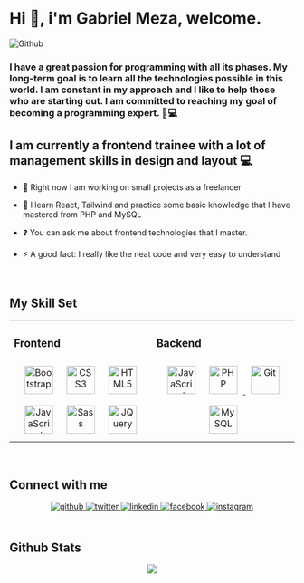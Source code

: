 # Hi 👋, i'm Gabriel Meza, welcome.

![Github](https://user-images.githubusercontent.com/108927775/218274583-dd57d512-241d-466b-89eb-cd5473e4360c.png)

### I have a great passion for programming with all its phases. My long-term goal is to learn all the technologies possible in this world. I am constant in my approach and I like to help those who are starting out. I am committed to reaching my goal of becoming a programming expert. 🚀💻
  
## I am currently a frontend trainee with a lot of management skills in design and layout 💻

- 🔭 Right now I am working on small projects as a freelancer
  

- 🌱 I learn React, Tailwind and practice some basic knowledge that I have mastered from PHP and MySQL
  

- ❓ You can ask me about frontend technologies that I master.
  

- ⚡ A good fact: I really like the neat code and very easy to understand  
  

<br/>  


## My Skill Set  
<table><tr><td valign="top" width="33%">



### Frontend  
<div align="center">
<a href="https://getbootstrap.com/docs/3.4/javascript/" target="_blank"><img style="margin: 10px" src="https://profilinator.rishav.dev/skills-assets/bootstrap-plain.svg" alt="Bootstrap" height="50" /></a>  
<a href="https://www.w3schools.com/css/" target="_blank"><img style="margin: 10px" src="https://profilinator.rishav.dev/skills-assets/css3-original-wordmark.svg" alt="CSS3" height="50" /></a>  
<a href="https://en.wikipedia.org/wiki/HTML5" target="_blank"><img style="margin: 10px" src="https://profilinator.rishav.dev/skills-assets/html5-original-wordmark.svg" alt="HTML5" height="50" /></a>
<a href="https://www.javascript.com/" target="_blank"><img style="margin: 10px" src="https://profilinator.rishav.dev/skills-assets/javascript-original.svg" alt="JavaScript" height="50" /></a>  
<a href="https://sass-lang.com/" target="_blank"><img style="margin: 10px" src="https://profilinator.rishav.dev/skills-assets/sass-original.svg" alt="Sass" height="50" /></a> 
<a href="https://jquery.com/" target="_blank"><img style="margin: 10px" src="https://cdn.icon-icons.com/icons2/2415/PNG/512/jquery_original_wordmark_logo_icon_146447.png" alt="JQuery" height="50" /></a> 
</div>

</td><td valign="top" width="33%">



### Backend  
<div align="center">  
  <a href="https://www.javascript.com/" target="_blank"><img style="margin: 10px" src="https://profilinator.rishav.dev/skills-assets/javascript-original.svg" alt="JavaScript" height="50" /></a>  
  <a href="https://www.php.net/" target="_blank"><img style="margin: 10px" src="https://profilinator.rishav.dev/skills-assets/php-original.svg" alt="PHP" height="50"/>   </a>  
  <a href="https://github.com/" target="_blank"><img style="margin: 10px" src="https://profilinator.rishav.dev/skills-assets/git-scm-icon.svg" alt="Git" height="50" />   </a>
  <a href="https://www.mysql.com/" target="_blank"><img style="margin: 10px" src="https://img.icons8.com/ios/512/mysql-logo.png" alt="MySQL" height="50" />   </a>
</div>

</td></tr></table>  

<br/>  


## Connect with me  
<div align="center">
<a href="https://github.com/Gabotox" target="_blank">
<img src=https://img.shields.io/badge/github-%2324292e.svg?&style=for-the-badge&logo=github&logoColor=white alt=github style="margin-bottom: 5px;" />
</a>
<a href="https://twitter.com/gabcoderweb" target="_blank">
<img src=https://img.shields.io/badge/twitter-%2300acee.svg?&style=for-the-badge&logo=twitter&logoColor=white alt=twitter style="margin-bottom: 5px;" />
</a>
<a href="https://www.linkedin.com/in/gabriel-meza-82820a243/" target="_blank">
<img src=https://img.shields.io/badge/linkedin-%231E77B5.svg?&style=for-the-badge&logo=linkedin&logoColor=white alt=linkedin style="margin-bottom: 5px;" />
</a>
<a href="https://www.facebook.com/profile.php?id=100019093819038" target="_blank">
<img src=https://img.shields.io/badge/facebook-%232E87FB.svg?&style=for-the-badge&logo=facebook&logoColor=white alt=facebook style="margin-bottom: 5px;" />
</a>
<a href="https://www.instagram.com/gabcoderweb/" target="_blank">
<img src=https://img.shields.io/badge/instagram-%23000000.svg?&style=for-the-badge&logo=instagram&logoColor=white alt=instagram style="margin-bottom: 5px;" />
</a>  
</div>  
  

<br/>  


## Github Stats  
<div align="center"><img src="https://github-readme-stats.vercel.app/api?username=Gabotox&show_icons=true&count_private=true&hide_border=true" align="center" /></div>  

<br/>  


<br/>  

